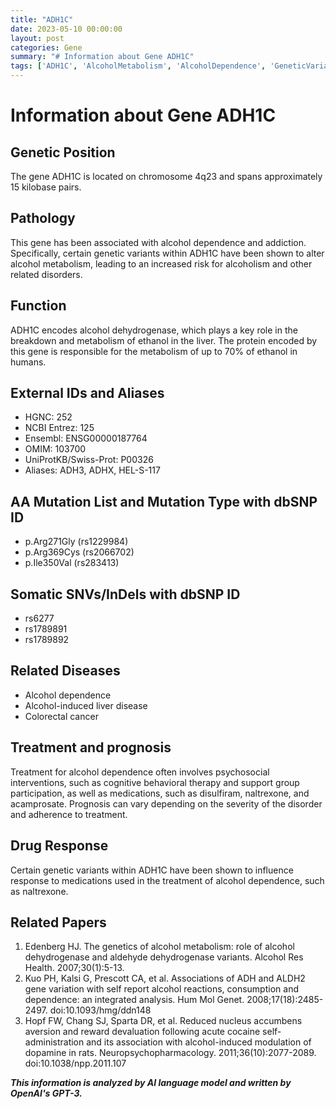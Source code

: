 ```yaml
---
title: "ADH1C"
date: 2023-05-10 00:00:00
layout: post
categories: Gene
summary: "# Information about Gene ADH1C"
tags: ['ADH1C', 'AlcoholMetabolism', 'AlcoholDependence', 'GeneticVariants', 'DrugResponse', 'Treatment', 'Prognosis', 'RelatedDiseases']
---
```


# Information about Gene ADH1C

## Genetic Position
The gene ADH1C is located on chromosome 4q23 and spans approximately 15 kilobase pairs.

## Pathology
This gene has been associated with alcohol dependence and addiction. Specifically, certain genetic variants within ADH1C have been shown to alter alcohol metabolism, leading to an increased risk for alcoholism and other related disorders.

## Function
ADH1C encodes alcohol dehydrogenase, which plays a key role in the breakdown and metabolism of ethanol in the liver. The protein encoded by this gene is responsible for the metabolism of up to 70% of ethanol in humans.

## External IDs and Aliases
- HGNC: 252
- NCBI Entrez: 125
- Ensembl: ENSG00000187764
- OMIM: 103700
- UniProtKB/Swiss-Prot: P00326
- Aliases: ADH3, ADHX, HEL-S-117

## AA Mutation List and Mutation Type with dbSNP ID
- p.Arg271Gly (rs1229984)
- p.Arg369Cys (rs2066702)
- p.Ile350Val (rs283413)

## Somatic SNVs/InDels with dbSNP ID
- rs6277
- rs1789891
- rs1789892

## Related Diseases
- Alcohol dependence
- Alcohol-induced liver disease
- Colorectal cancer

## Treatment and prognosis
Treatment for alcohol dependence often involves psychosocial interventions, such as cognitive behavioral therapy and support group participation, as well as medications, such as disulfiram, naltrexone, and acamprosate. Prognosis can vary depending on the severity of the disorder and adherence to treatment.

## Drug Response
Certain genetic variants within ADH1C have been shown to influence response to medications used in the treatment of alcohol dependence, such as naltrexone.

## Related Papers
1. Edenberg HJ. The genetics of alcohol metabolism: role of alcohol dehydrogenase and aldehyde dehydrogenase variants. Alcohol Res Health. 2007;30(1):5-13.
2. Kuo PH, Kalsi G, Prescott CA, et al. Associations of ADH and ALDH2 gene variation with self report alcohol reactions, consumption and dependence: an integrated analysis. Hum Mol Genet. 2008;17(18):2485-2497. doi:10.1093/hmg/ddn148 
3. Hopf FW, Chang SJ, Sparta DR, et al. Reduced nucleus accumbens aversion and reward devaluation following acute cocaine self-administration and its association with alcohol-induced modulation of dopamine in rats. Neuropsychopharmacology. 2011;36(10):2077-2089. doi:10.1038/npp.2011.107

**_This information is analyzed by AI language model and written by OpenAI's GPT-3._**